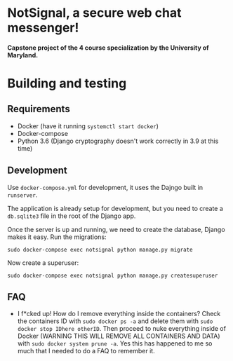 # NotSignal, a secure web chat messenger!
#### Capstone project of the 4 course specialization by the University of Maryland.

# Building and testing

## Requirements
* Docker (have it running `systemctl start docker`)
* Docker-compose
* Python 3.6 (Django cryptography doesn't work correctly in 3.9 at this time)

## Development
Use `docker-compose.yml` for development, it uses the Dajngo built in `runserver`. 

The application is already setup for development, but you need to create a `db.sqlite3` file in the root of the Django app.

Once the server is up and running, we need to create the database, Django makes it easy. Run the migrations:

`sudo docker-compose exec notsignal python manage.py migrate`

Now create a superuser:

`sudo docker-compose exec notsignal python manage.py createsuperuser`

## FAQ
* I f*cked up! How do I remove everything inside the containers? Check the containers ID with `sudo docker ps -a` and delete them with `sudo docker stop IDhere otherID`. Then proceed to nuke everything inside of Docker (WARNING THIS WILL REMOVE ALL CONTAINERS AND DATA) with `sudo docker system prune -a`. Yes this has happened to me so much that I needed to do a FAQ to remember it.

